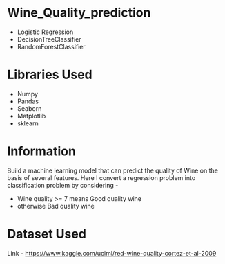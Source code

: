 # Wine_Quality_prediction
- Logistic Regression
- DecisionTreeClassifier
- RandomForestClassifier

# Libraries Used
- Numpy
- Pandas
- Seaborn
- Matplotlib
- sklearn

# Information
Build a machine learning model that can predict the quality of Wine on the basis of several features.
Here I convert a regression problem into classification problem by considering - 
- Wine quality >= 7 means Good quality wine
- otherwise Bad quality wine

# Dataset Used
Link - https://www.kaggle.com/uciml/red-wine-quality-cortez-et-al-2009
